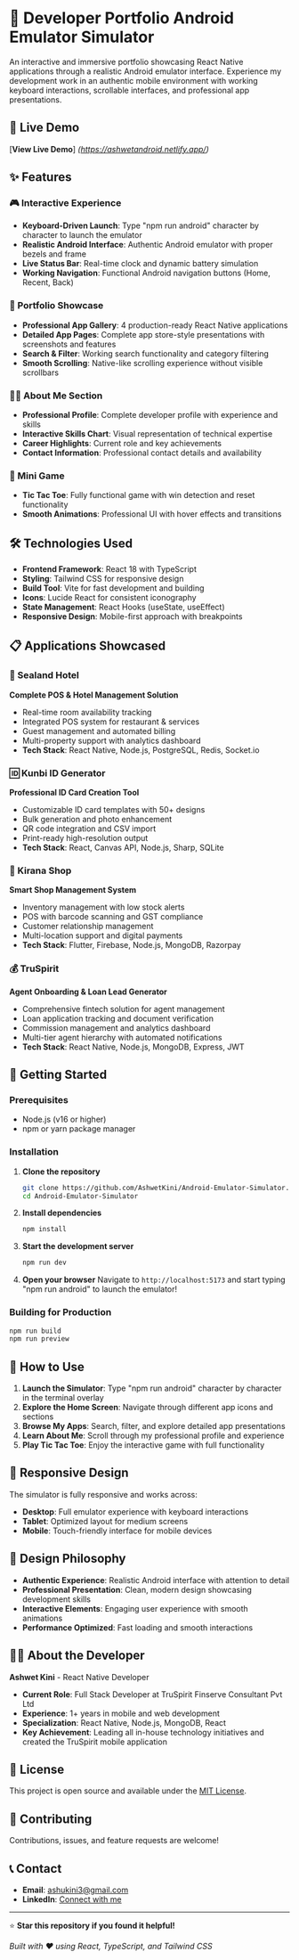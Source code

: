 # 📱 Developer Portfolio Android Emulator Simulator

An interactive and immersive portfolio showcasing React Native applications through a realistic Android emulator interface. Experience my development work in an authentic mobile environment with working keyboard interactions, scrollable interfaces, and professional app presentations.


## 🚀 Live Demo

[**View Live Demo**] *(https://ashwetandroid.netlify.app/)*

## ✨ Features

### 🎮 Interactive Experience
- **Keyboard-Driven Launch**: Type "npm run android" character by character to launch the emulator
- **Realistic Android Interface**: Authentic Android emulator with proper bezels and frame
- **Live Status Bar**: Real-time clock and dynamic battery simulation
- **Working Navigation**: Functional Android navigation buttons (Home, Recent, Back)

### 📱 Portfolio Showcase
- **Professional App Gallery**: 4 production-ready React Native applications
- **Detailed App Pages**: Complete app store-style presentations with screenshots and features
- **Search & Filter**: Working search functionality and category filtering
- **Smooth Scrolling**: Native-like scrolling experience without visible scrollbars

### 👨‍💻 About Me Section
- **Professional Profile**: Complete developer profile with experience and skills
- **Interactive Skills Chart**: Visual representation of technical expertise
- **Career Highlights**: Current role and key achievements
- **Contact Information**: Professional contact details and availability

### 🎯 Mini Game
- **Tic Tac Toe**: Fully functional game with win detection and reset functionality
- **Smooth Animations**: Professional UI with hover effects and transitions

## 🛠️ Technologies Used

- **Frontend Framework**: React 18 with TypeScript
- **Styling**: Tailwind CSS for responsive design
- **Build Tool**: Vite for fast development and building
- **Icons**: Lucide React for consistent iconography
- **State Management**: React Hooks (useState, useEffect)
- **Responsive Design**: Mobile-first approach with breakpoints

## 📋 Applications Showcased

### 🏨 Sealand Hotel
**Complete POS & Hotel Management Solution**
- Real-time room availability tracking
- Integrated POS system for restaurant & services
- Guest management and automated billing
- Multi-property support with analytics dashboard
- **Tech Stack**: React Native, Node.js, PostgreSQL, Redis, Socket.io

### 🆔 Kunbi ID Generator
**Professional ID Card Creation Tool**
- Customizable ID card templates with 50+ designs
- Bulk generation and photo enhancement
- QR code integration and CSV import
- Print-ready high-resolution output
- **Tech Stack**: React, Canvas API, Node.js, Sharp, SQLite

### 🛒 Kirana Shop
**Smart Shop Management System**
- Inventory management with low stock alerts
- POS with barcode scanning and GST compliance
- Customer relationship management
- Multi-location support and digital payments
- **Tech Stack**: Flutter, Firebase, Node.js, MongoDB, Razorpay

### 💰 TruSpirit
**Agent Onboarding & Loan Lead Generator**
- Comprehensive fintech solution for agent management
- Loan application tracking and document verification
- Commission management and analytics dashboard
- Multi-tier agent hierarchy with automated notifications
- **Tech Stack**: React Native, Node.js, MongoDB, Express, JWT

## 🚀 Getting Started

### Prerequisites
- Node.js (v16 or higher)
- npm or yarn package manager

### Installation

1. **Clone the repository**
   ```bash
   git clone https://github.com/AshwetKini/Android-Emulator-Simulator.git
   cd Android-Emulator-Simulator
   ```

2. **Install dependencies**
   ```bash
   npm install
   ```

3. **Start the development server**
   ```bash
   npm run dev
   ```

4. **Open your browser**
   Navigate to `http://localhost:5173` and start typing "npm run android" to launch the emulator!

### Building for Production

```bash
npm run build
npm run preview
```

## 🎯 How to Use

1. **Launch the Simulator**: Type "npm run android" character by character in the terminal overlay
2. **Explore the Home Screen**: Navigate through different app icons and sections
3. **Browse My Apps**: Search, filter, and explore detailed app presentations
4. **Learn About Me**: Scroll through my professional profile and experience
5. **Play Tic Tac Toe**: Enjoy the interactive game with full functionality

## 📱 Responsive Design

The simulator is fully responsive and works across:
- **Desktop**: Full emulator experience with keyboard interactions
- **Tablet**: Optimized layout for medium screens
- **Mobile**: Touch-friendly interface for mobile devices

## 🎨 Design Philosophy

- **Authentic Experience**: Realistic Android interface with attention to detail
- **Professional Presentation**: Clean, modern design showcasing development skills
- **Interactive Elements**: Engaging user experience with smooth animations
- **Performance Optimized**: Fast loading and smooth interactions

## 👨‍💻 About the Developer

**Ashwet Kini** - React Native Developer
- **Current Role**: Full Stack Developer at TruSpirit Finserve Consultant Pvt Ltd
- **Experience**: 1+ years in mobile and web development
- **Specialization**: React Native, Node.js, MongoDB, React
- **Key Achievement**: Leading all in-house technology initiatives and created the TruSpirit mobile application

## 📄 License

This project is open source and available under the [MIT License](LICENSE).

## 🤝 Contributing

Contributions, issues, and feature requests are welcome!

## 📞 Contact

- **Email**: ashukini3@gmail.com
- **LinkedIn**: [Connect with me](www.linkedin.com/in/ashwet-kini)

---

⭐ **Star this repository if you found it helpful!**

*Built with ❤️ using React, TypeScript, and Tailwind CSS*
